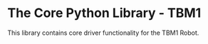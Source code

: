 # The Core Python Library - TBM1

This library contains core driver functionality for the TBM1 Robot.